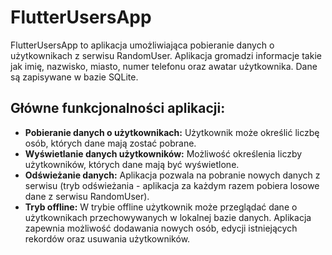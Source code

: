 # FlutterUsersApp 
FlutterUsersApp to aplikacja umożliwiająca pobieranie danych o użytkownikach z serwisu RandomUser. Aplikacja gromadzi informacje takie jak imię, nazwisko, miasto, numer telefonu oraz awatar użytkownika. Dane są zapisywane w bazie SQLite.

## Główne funkcjonalności aplikacji:
* **Pobieranie danych o użytkownikach:** Użytkownik może określić liczbę osób, których dane mają zostać pobrane.
* **Wyświetlanie danych użytkowników:** Możliwość określenia liczby użytkowników, których dane mają być wyświetlone.
* **Odświeżanie danych:** Aplikacja pozwala na pobranie nowych danych z serwisu (tryb odświeżania - aplikacja za każdym razem pobiera losowe dane z serwisu RandomUser).
* **Tryb offline:** W trybie offline użytkownik może przeglądać dane o użytkownikach przechowywanych w lokalnej bazie danych. Aplikacja zapewnia możliwość dodawania nowych osób, edycji istniejących rekordów oraz usuwania użytkowników.
